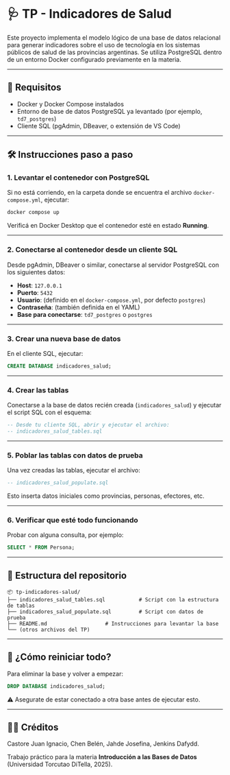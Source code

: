 # 🩺 TP - Indicadores de Salud

Este proyecto implementa el modelo lógico de una base de datos relacional para generar indicadores sobre el uso de tecnología en los sistemas públicos de salud de las provincias argentinas. Se utiliza PostgreSQL dentro de un entorno Docker configurado previamente en la materia.

---

## 🚀 Requisitos

- Docker y Docker Compose instalados
- Entorno de base de datos PostgreSQL ya levantado (por ejemplo, `td7_postgres`)
- Cliente SQL (pgAdmin, DBeaver, o extensión de VS Code)

---

## 🛠️ Instrucciones paso a paso

### 1. Levantar el contenedor con PostgreSQL

Si no está corriendo, en la carpeta donde se encuentra el archivo `docker-compose.yml`, ejecutar:

```bash
docker compose up
```

Verificá en Docker Desktop que el contenedor esté en estado **Running**.

---

### 2. Conectarse al contenedor desde un cliente SQL

Desde pgAdmin, DBeaver o similar, conectarse al servidor PostgreSQL con los siguientes datos:

- **Host**: `127.0.0.1`
- **Puerto**: `5432`
- **Usuario**: (definido en el `docker-compose.yml`, por defecto `postgres`)
- **Contraseña**: (también definida en el YAML)
- **Base para conectarse**: `td7_postgres` o `postgres`

---

### 3. Crear una nueva base de datos

En el cliente SQL, ejecutar:

```sql
CREATE DATABASE indicadores_salud;
```

---

### 4. Crear las tablas

Conectarse a la base de datos recién creada (`indicadores_salud`) y ejecutar el script SQL con el esquema:

```sql
-- Desde tu cliente SQL, abrir y ejecutar el archivo:
-- indicadores_salud_tables.sql
```

---

### 5. Poblar las tablas con datos de prueba

Una vez creadas las tablas, ejecutar el archivo:

```sql
-- indicadores_salud_populate.sql
```

Esto inserta datos iniciales como provincias, personas, efectores, etc.

---

### 6. Verificar que esté todo funcionando

Probar con alguna consulta, por ejemplo:

```sql
SELECT * FROM Persona;
```

---

## 📁 Estructura del repositorio

```
📦 tp-indicadores-salud/
├── indicadores_salud_tables.sql           # Script con la estructura de tablas
├── indicadores_salud_populate.sql         # Script con datos de prueba
├── README.md                   # Instrucciones para levantar la base
└── (otros archivos del TP)
```

---

## 🧼 ¿Cómo reiniciar todo?

Para eliminar la base y volver a empezar:

```sql
DROP DATABASE indicadores_salud;
```

⚠️ Asegurate de estar conectado a otra base antes de ejecutar esto.

---

## 👨‍🏫 Créditos
Castore Juan Ignacio, Chen Belén, Jahde Josefina, Jenkins Dafydd.

Trabajo práctico para la materia **Introducción a las Bases de Datos** (Universidad Torcutao DiTella, 2025).